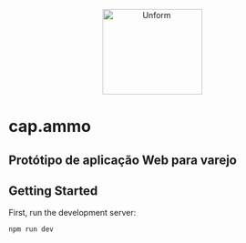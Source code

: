 
<p align="center">
  <img src="https://github.com/cognocoder/cap.ammo/blob/main/public/banner.jpg?raw=true" height="150" width="175" alt="Unform" />
</p>

# cap.ammo

## Protótipo de aplicação Web para varejo




## Getting Started

First, run the development server:

```bash
npm run dev
```
